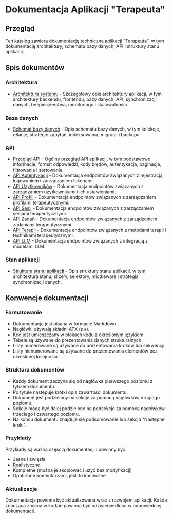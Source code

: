 # Dokumentacja Aplikacji "Terapeuta"

## Przegląd

Ten katalog zawiera dokumentację techniczną aplikacji "Terapeuta", w tym dokumentację architektury, schematu bazy danych, API i struktury stanu aplikacji.

## Spis dokumentów

### Architektura

- [Architektura systemu](architecture.md) - Szczegółowy opis architektury aplikacji, w tym architektury backendu, frontendu, bazy danych, API, synchronizacji danych, bezpieczeństwa, monitoringu i skalowalności.

### Baza danych

- [Schemat bazy danych](database_schema.md) - Opis schematu bazy danych, w tym kolekcje, relacje, strategie zapytań, indeksowania, migracji i backupu.

### API

- [Przegląd API](api_overview.md) - Ogólny przegląd API aplikacji, w tym podstawowe informacje, format odpowiedzi, kody błędów, autentykacja, paginacja, filtrowanie i sortowanie.
- [API Autentykacji](api_auth.md) - Dokumentacja endpointów związanych z rejestracją, logowaniem i zarządzaniem tokenami.
- [API Użytkowników](api_users.md) - Dokumentacja endpointów związanych z zarządzaniem użytkownikami i ich ustawieniami.
- [API Profili](api_profiles.md) - Dokumentacja endpointów związanych z zarządzaniem profilami terapeutycznymi.
- [API Sesji](api_sessions.md) - Dokumentacja endpointów związanych z zarządzaniem sesjami terapeutycznymi.
- [API Zadań](api_tasks.md) - Dokumentacja endpointów związanych z zarządzaniem zadaniami terapeutycznymi.
- [API Terapii](api_therapy.md) - Dokumentacja endpointów związanych z metodami terapii i technikami terapeutycznymi.
- [API LLM](api_llm.md) - Dokumentacja endpointów związanych z integracją z modelami LLM.

### Stan aplikacji

- [Struktura stanu aplikacji](app_state.md) - Opis struktury stanu aplikacji, w tym architektura stanu, slice'y, selektory, middleware i strategia synchronizacji danych.

## Konwencje dokumentacji

### Formatowanie

- Dokumentacja jest pisana w formacie Markdown.
- Nagłówki używają składni ATX (z `#`).
- Kod jest umieszczany w blokach kodu z określonym językiem.
- Tabele są używane do prezentowania danych strukturalnych.
- Listy numerowane są używane do prezentowania kroków lub sekwencji.
- Listy nienumerowane są używane do prezentowania elementów bez określonej kolejności.

### Struktura dokumentów

- Każdy dokument zaczyna się od nagłówka pierwszego poziomu z tytułem dokumentu.
- Po tytule następuje krótki opis zawartości dokumentu.
- Dokument jest podzielony na sekcje za pomocą nagłówków drugiego poziomu.
- Sekcje mogą być dalej podzielone na podsekcje za pomocą nagłówków trzeciego i czwartego poziomu.
- Na końcu dokumentu znajduje się podsumowanie lub sekcja "Następne kroki".

### Przykłady

Przykłady są ważną częścią dokumentacji i powinny być:
- Jasne i zwięzłe
- Realistyczne
- Kompletne (można je skopiować i użyć bez modyfikacji)
- Opatrzone komentarzami, jeśli to konieczne

### Aktualizacje

Dokumentacja powinna być aktualizowana wraz z rozwojem aplikacji. Każda znacząca zmiana w kodzie powinna być odzwierciedlona w odpowiedniej dokumentacji.
